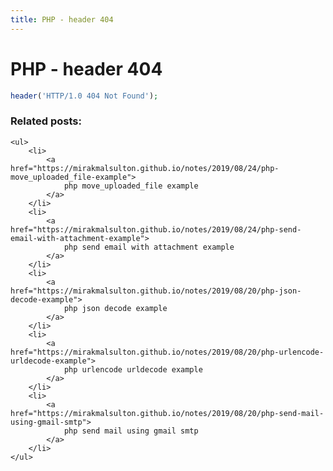 ```yaml
---
title: PHP - header 404
---
```


<h1 class="header">PHP - header 404</h1>

```php
header('HTTP/1.0 404 Not Found');
```


<div class="related_posts_block">
    <h3>Related posts:</h3>

    <ul>
        <li>
            <a href="https://mirakmalsulton.github.io/notes/2019/08/24/php-move_uploaded_file-example">
                php move_uploaded_file example
            </a>
        </li>
        <li>
            <a href="https://mirakmalsulton.github.io/notes/2019/08/24/php-send-email-with-attachment-example">
                php send email with attachment example
            </a>
        </li>
        <li>
            <a href="https://mirakmalsulton.github.io/notes/2019/08/20/php-json-decode-example">
                php json decode example
            </a>
        </li>
		<li>
            <a href="https://mirakmalsulton.github.io/notes/2019/08/20/php-urlencode-urldecode-example">
                php urlencode urldecode example
            </a>
        </li>
		<li>
            <a href="https://mirakmalsulton.github.io/notes/2019/08/20/php-send-mail-using-gmail-smtp">
                php send mail using gmail smtp
            </a>
        </li>
    </ul>
</div>